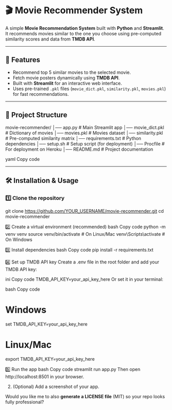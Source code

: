 # 🎬 Movie Recommender System

A simple **Movie Recommendation System** built with **Python** and **Streamlit**.  
It recommends movies similar to the one you choose using pre-computed similarity scores and data from **TMDB API**.

---

## 🚀 Features
- Recommend top 5 similar movies to the selected movie.
- Fetch movie posters dynamically using **TMDB API**.
- Built with **Streamlit** for an interactive web interface.
- Uses pre-trained `.pkl` files (`movie_dict.pkl`, `similarity.pkl`, `movies.pkl`) for fast recommendations.

---

## 📂 Project Structure
movie-recommender/
│── app.py # Main Streamlit app
│── movie_dict.pkl # Dictionary of movies
│── movies.pkl # Movies dataset
│── similarity.pkl # Pre-computed similarity matrix
│── requirements.txt # Python dependencies
│── setup.sh # Setup script (for deployment)
│── Procfile # For deployment on Heroku
│── README.md # Project documentation

yaml
Copy code

---

## 🛠️ Installation & Usage

### 1️⃣ Clone the repository
git clone https://github.com/YOUR_USERNAME/movie-recommender.git
cd movie-recommender

2️⃣ Create a virtual environment (recommended)
bash
Copy code
python -m venv venv
source venv/bin/activate    # On Linux/Mac
venv\Scripts\activate       # On Windows

3️⃣ Install dependencies
bash
Copy code
pip install -r requirements.txt

4️⃣ Set up TMDB API key
Create a .env file in the root folder and add your TMDB API key:

ini
Copy code
TMDB_API_KEY=your_api_key_here
Or set it in your terminal:

bash
Copy code
# Windows
set TMDB_API_KEY=your_api_key_here

# Linux/Mac
export TMDB_API_KEY=your_api_key_here

5️⃣ Run the app
bash
Copy code
streamlit run app.py
Then open http://localhost:8501 in your browser.


2. (Optional) Add a screenshot of your app.  

Would you like me to also **generate a LICENSE file** (MIT) so your repo looks fully professional?

